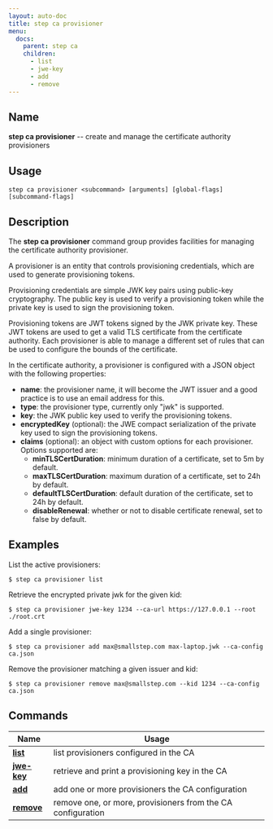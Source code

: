 ```yaml
---
layout: auto-doc
title: step ca provisioner
menu:
  docs:
    parent: step ca
    children:
      - list
      - jwe-key
      - add
      - remove
---
```


## Name
**step ca provisioner** -- create and manage the certificate authority provisioners

## Usage

```raw
step ca provisioner <subcommand> [arguments] [global-flags] [subcommand-flags]
```

## Description

The **step ca provisioner** command group provides facilities for managing the
certificate authority provisioner.

A provisioner is an entity that controls provisioning credentials, which are
used to generate provisioning tokens.

Provisioning credentials are simple JWK key pairs using public-key cryptography.
The public key is used to verify a provisioning token while the private key is
used to sign the provisioning token.

Provisioning tokens are JWT tokens signed by the JWK private key. These JWT
tokens are used to get a valid TLS certificate from the certificate authority.
Each provisioner is able to manage a different set of rules that can be used to
configure the bounds of the certificate.

In the certificate authority, a provisioner is configured with a JSON object
with the following properties:

* **name**: the provisioner name, it will become the JWT issuer and a good
  practice is to use an email address for this.
* **type**: the provisioner type, currently only "jwk" is supported.
* **key**: the JWK public key used to verify the provisioning tokens.
* **encryptedKey** (optional): the JWE compact serialization of the private key
  used to sign the provisioning tokens.
* **claims** (optional): an object with custom options for each provisioner.
  Options supported are:
  * **minTLSCertDuration**: minimum duration of a certificate, set to 5m by
    default.
  * **maxTLSCertDuration**: maximum duration of a certificate, set to 24h by
    default.
  * **defaultTLSCertDuration**: default duration of the certificate, set to 24h
    by default.
  * **disableRenewal**: whether or not to disable certificate renewal, set to false
    by default.

## Examples

List the active provisioners:
```shell
$ step ca provisioner list
```

Retrieve the encrypted private jwk for the given kid:
```shell
$ step ca provisioner jwe-key 1234 --ca-url https://127.0.0.1 --root ./root.crt
```

Add a single provisioner:
```shell
$ step ca provisioner add max@smallstep.com max-laptop.jwk --ca-config ca.json
```

Remove the provisioner matching a given issuer and kid:
```shell
$ step ca provisioner remove max@smallstep.com --kid 1234 --ca-config ca.json
```

## Commands


| Name | Usage |
|---|---|
| **[list](list/)** | list provisioners configured in the CA |
| **[jwe-key](jwe-key/)** | retrieve and print a provisioning key in the CA |
| **[add](add/)** | add one or more provisioners the CA configuration |
| **[remove](remove/)** | remove one, or more, provisioners from the CA configuration |

